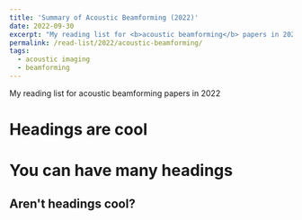 ```yaml
---
title: 'Summary of Acoustic Beamforming (2022)'
date: 2022-09-30
excerpt: "My reading list for <b>acoustic beamforming</b> papers in 2022."
permalink: /read-list/2022/acoustic-beamforming/
tags:
  - acoustic imaging
  - beamforming
---
```


My reading list for acoustic beamforming papers in 2022

Headings are cool
======

You can have many headings
======

Aren't headings cool?
------